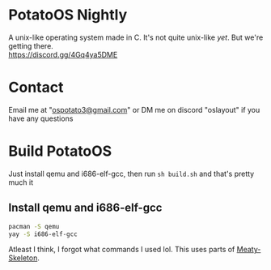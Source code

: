 # PotatoOS Nightly
A unix-like operating system made in C.
It's not quite unix-like *yet*. But we're getting there.<br>
https://discord.gg/4Gq4ya5DME

# Contact
Email me at "ospotato3@gmail.com" or DM me on discord "oslayout" if you have any questions


# Build PotatoOS
Just install qemu and i686-elf-gcc, then run `sh build.sh` and that's pretty much it

## Install qemu and i686-elf-gcc
```bash
pacman -S qemu
yay -S i686-elf-gcc
```
Atleast I think, I forgot what commands I used lol.
This uses parts of [Meaty-Skeleton](https://gitlab.com/sortie/meaty-skeleton).
